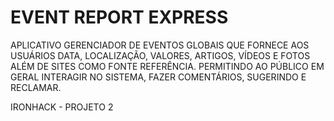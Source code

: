 # EVENT REPORT EXPRESS
APLICATIVO GERENCIADOR DE EVENTOS GLOBAIS QUE FORNECE
AOS USUÁRIOS DATA, LOCALIZAÇÃO, VALORES, ARTIGOS, VÍDEOS E FOTOS
ALÉM DE SITES COMO FONTE REFERÊNCIA. PERMITINDO AO PÚBLICO EM GERAL
INTERAGIR NO SISTEMA, FAZER COMENTÁRIOS, SUGERINDO E RECLAMAR.

IRONHACK - PROJETO 2